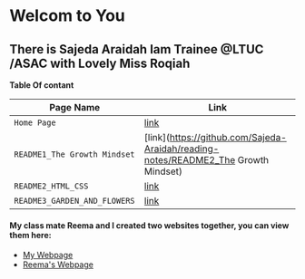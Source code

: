   # Welcom to You 
  
  ## There is Sajeda Araidah Iam Trainee @LTUC /ASAC with Lovely Miss  Roqiah     


**Table Of contant**

|  Page Name | Link |
| --- | --- |
| `Home Page` | [link](https://github.com/Sajeda-Araidah/reading-notes/blob/main/Home.md) |
|`README1_The Growth Mindset `|[link](https://github.com/Sajeda-Araidah/reading-notes/README2_The Growth Mindset)|
| `README2_HTML_CSS` | [link](https://github.com/Sajeda-Araidah/reading-notes/blob/main/README3_HTML_CSS)   |
|`README3_GARDEN_AND_FLOWERS`|[link](Webindex.html)|


#### My class mate Reema and I created two websites together, you can view them here:
  * [My Webpage](Webindex.html)
  * [Reema's Webpage](https://reema-eilouti.github.io/reading-notes/html_css_example.html)










